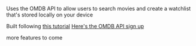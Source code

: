 Uses the OMDB API to allow users to search movies and create a watchlist that's stored locally on your device

Built following [this tutorial](https://www.youtube.com/watch?v=jc9_Bqzy2YQ)
[Here's the OMDB API sign up](http://www.omdbapi.com/apikey.aspx)

more features to come

